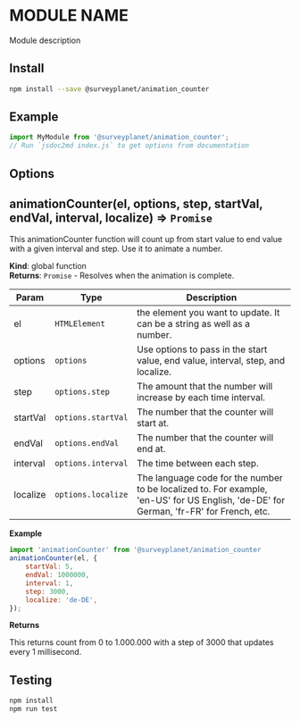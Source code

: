# MODULE NAME

Module description

## Install

```bash
npm install --save @surveyplanet/animation_counter
```

## Example

```js
import MyModule from '@surveyplanet/animation_counter';
// Run `jsdoc2md index.js` to get options from documentation
```

## Options

<a name="animationCounter"></a>

## animationCounter(el, options, step, startVal, endVal, interval, localize) ⇒ <code>Promise</code>

This animationCounter function will count up from start value to end value with a given interval and step. Use it to animate a number.

**Kind**: global function  
**Returns**: <code>Promise</code> - Resolves when the animation is complete.

| Param    | Type                          | Description                                                                                                                            |
| -------- | ----------------------------- | -------------------------------------------------------------------------------------------------------------------------------------- |
| el       | <code>HTMLElement</code>      | the element you want to update. It can be a string as well as a number.                                                                |
| options  | <code>options</code>          | Use options to pass in the start value, end value, interval, step, and localize.                                                       |
| step     | <code>options.step</code>     | The amount that the number will increase by each time interval.                                                                        |
| startVal | <code>options.startVal</code> | The number that the counter will start at.                                                                                             |
| endVal   | <code>options.endVal</code>   | The number that the counter will end at.                                                                                               |
| interval | <code>options.interval</code> | The time between each step.                                                                                                            |
| localize | <code>options.localize</code> | The language code for the number to be localized to. For example, 'en-US' for US English, 'de-DE' for German, 'fr-FR' for French, etc. |

**Example**

```js
import 'animationCounter' from '@surveyplanet/animation_counter
animationCounter(el, {
    startVal: 5,
    endVal: 1000000,
    interval: 1,
    step: 3000,
    localize: 'de-DE',
});
```

**Returns**

This returns count from 0 to 1.000.000 with a step of 3000 that updates every 1 millisecond.

## Testing

```bash
npm install
npm run test
```
